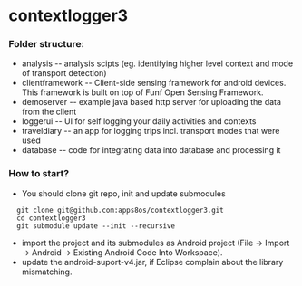 contextlogger3
==============

### Folder structure:
* analysis -- analysis scipts (eg. identifying higher level context and mode of transport detection)
* clientframework -- Client-side sensing framework for android devices. This framework is built on top of Funf Open Sensing Framework.
* demoserver -- example java based http server for uploading the data from the client
* loggerui -- UI for self logging your daily activities and contexts
* traveldiary -- an app for logging trips incl. transport modes that were used
* database -- code for integrating data into database and processing it


### How to start?
* You should clone git repo, init and update submodules

``` 
  git clone git@github.com:apps8os/contextlogger3.git
  cd contextlogger3
  git submodule update --init --recursive
``` 
* import the project and its submodules as Android project (File -> Import -> Android -> Existing Android Code Into Workspace).
* update the android-suport-v4.jar, if Eclipse complain about the library mismatching.
  
